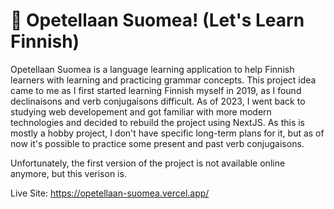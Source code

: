# 💙 Opetellaan Suomea! (Let's Learn Finnish)

Opetellaan Suomea is a language learning application to help Finnish learners with learning and practicing grammar concepts.  This project idea came to me as I first started learning Finnish myself in 2019, as I found declinaisons and verb conjugaisons difficult.  As of 2023, I went back to studying web developement and got familiar with more modern technologies and decided to rebuild the project using NextJS.  As this is mostly a hobby project, I don't have specific long-term plans for it, but as of now it's possible to practice some present and past verb conjugaisons. 

Unfortunately, the first version of the project is not available online anymore, but this verison is.

Live Site: https://opetellaan-suomea.vercel.app/
